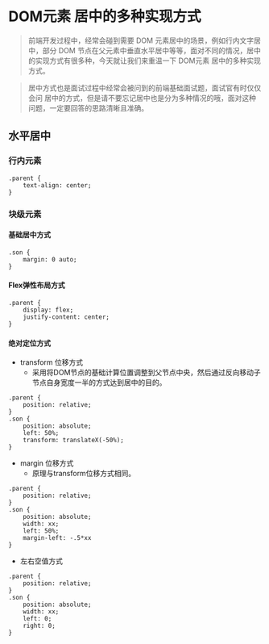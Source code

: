 # DOM元素 居中的多种实现方式

> 前端开发过程中，经常会碰到需要 DOM 元素居中的场景，例如行内文字居中，部分 DOM 节点在父元素中垂直水平居中等等，面对不同的情况，居中的实现方式有很多种，今天就让我们来重温一下 DOM元素  居中的多种实现方式。

> 居中方式也是面试过程中经常会被问到的前端基础面试题，面试官有时仅仅会问 居中的方式，但是请不要忘记居中也是分为多种情况的哦，面对这种问题，一定要回答的思路清晰且准确。

## 水平居中
### 行内元素

```
.parent {
	text-align: center;
}
```

### 块级元素

#### 基础居中方式

```
.son {
	margin: 0 auto;
}
```

#### Flex弹性布局方式

```
.parent {
	display: flex;
	justify-content: center;
}
```

#### 绝对定位方式
* transform 位移方式
	* 采用将DOM节点的基础计算位置调整到父节点中央，然后通过反向移动子节点自身宽度一半的方式达到居中的目的。

```
.parent {
	position: relative;
}
.son {
	position: absolute;
	left: 50%;
	transform: translateX(-50%);
}
```

* margin 位移方式
	* 原理与transform位移方式相同。

```
.parent {
	position: relative;
}
.son {
	position: absolute;
	width: xx;
	left: 50%;
	margin-left: -.5*xx
}
```

* 左右空值方式

```
.parent {
	position: relative;
}
.son {
	position: absolute;
	width: xx;
	left: 0;
	right: 0;
}
```

